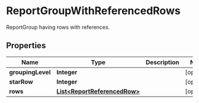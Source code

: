 

# ReportGroupWithReferencedRows

ReportGroup having rows with references.

## Properties

| Name | Type | Description | Notes |
|------------ | ------------- | ------------- | -------------|
|**groupingLevel** | **Integer** |  |  [optional] |
|**starRow** | **Integer** |  |  [optional] |
|**rows** | [**List&lt;ReportReferencedRow&gt;**](ReportReferencedRow.md) |  |  [optional] |



